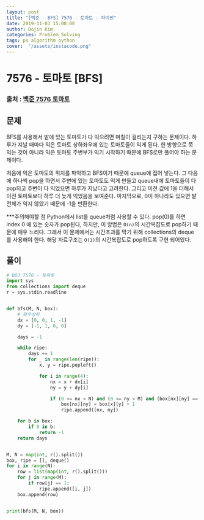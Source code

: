 ```yaml
---
layout: post
title: "[백준 - BFS] 7576 - 토마토 - 파이썬"
date: 2019-11-03 15:00:00
author: Dojin Kim
categories: Problem_Solving
tags: ps algorithm python
cover:  "/assets/instacode.png"
---
```


# 7576 - 토마토 [BFS]

### 출처 : <a href="https://www.acmicpc.net/problem/7576"> 백준 7576 토마토</a>

## 문제
BFS를 사용해서 밭에 있는 토마토가 다 익으려면 며칠이 걸리는지 구하는 문제이다. 하루가 지날 때마다 익은 토마토 상하좌우에 있는 토마토들이 익게 된다. 한 방향으로 쭉 익는 것이 아니라 익은 토마토 주변부가 익기 시작하기 때문에 BFS로만 풀어야 하는 문제이다.

처음에 익은 토마토의 위치를 파악하고 BFS이기 때문에 queue에 집어 넣는다. 그 다음에 하나씩 pop을 하면서 주변에 있는 토마토도 익게 만들고 queue내에 토마토들이 다 pop되고 주변이 다 익었으면 하루가 지났다고 고려한다. 그리고 이전 값에 1을 더해서 이전 토마토보다 하루 더 늦게 익었음을 보여준다. 마지막으로, 0이 하나라도 있으면 밭 전체가 익지 않았기 때문에 -1을 반환한다.

***주의해야할 점
Python에서 list를 queue처럼 사용할 수 있다. pop(0)를 하면 index 0 에 있는 숫자가 pop된다, 하지만, 이 방법은 `O(n)`의 시간복잡도로 pop하기 때문에 매우 느리다. 그래서 이 문제에서는 시간초과를 막기 위해 collections의 deque를 사용해야 한다. 해당 자료구조는 `O(1)`의 시간복잡도로 pop하도록 구현 되어있다.



## 풀이
```python
# BOJ 7576 - 토마토
import sys
from collections import deque
r = sys.stdin.readline


def bfs(M, N, box):
    # 좌우상하
    dx = [0, 0, 1, -1]
    dy = [-1, 1, 0, 0]

    days = -1

    while ripe:
        days += 1
        for _ in range(len(ripe)):
            x, y = ripe.popleft()

            for i in range(4):
                nx = x + dx[i]
                ny = y + dy[i]

                if (0 <= nx < N) and (0 <= ny < M) and (box[nx][ny] == 0):
                    box[nx][ny] = box[x][y] + 1
                    ripe.append([nx, ny])

    for b in box:
        if 0 in b:
            return -1
    return days


M, N = map(int, r().split())
box, ripe = [], deque()
for i in range(N):
    row = list(map(int, r().split()))
    for j in range(M):
        if row[j] == 1:
            ripe.append([i, j])
    box.append(row)


print(bfs(M, N, box))
```